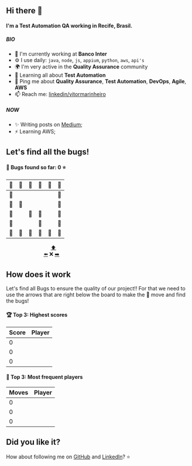 ## Hi there 👋

#### I'm a Test Automation QA working in Recife, Brasil.

##### BIO

- 🏢 I'm currently working at **Banco Inter**
- ⚙️ I use daily: `java`, `node`, `js`, `appium`, `python`, `aws`, `api's`
- 🌍 I'm very active in the **Quality Assurance** community
- 🌱 Learning all about **Test Automation**
- 💬 Ping me about **Quality Assurance**, **Test Automation**, **DevOps**, **Agile**, **AWS**
- 📫 Reach me: [linkedin/vitormarinheiro](www.linkedin.com/in/vitor-marinheiro-automationqa)

##### NOW

- ✨ Writing posts on [Medium](https://medium.com/@vitormarinheiroautomation);
- ⚡️  Learning AWS;
<!-- fim_do_cabecalho -->
<!-- inicio_do_cabecalho_do_jogo -->
## Let's find all the bugs!
#### :space_invader: Bugs found so far: 0 :star:
<!-- fim_do_cabecalho_do_jogo -->
<!-- inicio_do_tabuleiro -->
| :construction: | :construction: | :construction: | :construction: | :construction: | :construction: |
| - | - | - | - | - | - |
| :construction: |  |  |  |  | :construction: |
| :construction: | :space_invader: |  |  |  | :construction: |
| :construction: |  | :space_invader: | :space_invader: |  | :construction: |
| :construction: |  |  | :mag_right: |  | :construction: |
| :construction: | :construction: | :construction: | :construction: | :construction: | :construction: |

<!-- final_do_tabuleiro -->
<!-- inicio_dos_botoes -->
&nbsp; &nbsp; &nbsp; &nbsp; &nbsp; &nbsp; &nbsp; &nbsp; &nbsp; &nbsp; &nbsp; &nbsp; &nbsp; &nbsp; &nbsp; &nbsp;[:arrow_up:](https://github.com/VitorMarinheiro/TestSnake/issues/new?title=snakeup&body=Just+push+%27Submit+new+issue%27+green+button.+The+README+will+be+updated+after+approximately+25+seconds)<br />
&nbsp; &nbsp; &nbsp; &nbsp; &nbsp; &nbsp; &nbsp; &nbsp; &nbsp; &nbsp; &nbsp; &nbsp; &nbsp; [:arrow_left:](https://github.com/VitorMarinheiro/TestSnake/issues/new?title=snakeleft&body=Just+push+%27Submit+new+issue%27+green+button.+The+README+will+be+updated+after+approximately+25+seconds)
:x:
[:arrow_right:](https://github.com/VitorMarinheiro/TestSnake/issues/new?title=snakeright&body=Just+push+%27Submit+new+issue%27+green+button.+The+README+will+be+updated+after+approximately+25+seconds)

<!-- final_dos_botoes -->
<!-- inicio_como_isso_funciona -->
## How does it work
Let's find all Bugs to ensure the quality of our project!! For that we need to use the arrows that are right below the board to make the :mag_right: move and find the bugs!

#### :trophy: Top 3: Highest scores
<!-- final_como_isso_funciona -->
<!-- inicio_das_pontuacoes -->
Score | Player
------------ | ----------------------- |
0 |   |
0 |  |
0 |     |

#### :muscle: Top 3: Most frequent players
<!-- final_das_pontuacoes -->
<!-- inicio_da_frequencia -->
Moves | Player
------------ | ----------------------- |
0 |   |
0 |  |
0 |     |

<!-- final_da_frequencia -->
<!-- inicio_do_rodape -->
## Did you like it?
How about following me on [GitHub](https://github.com/VitorMarinheiro) and [LinkedIn](www.linkedin.com/in/vitor-marinheiro-automationqa)? :star:

